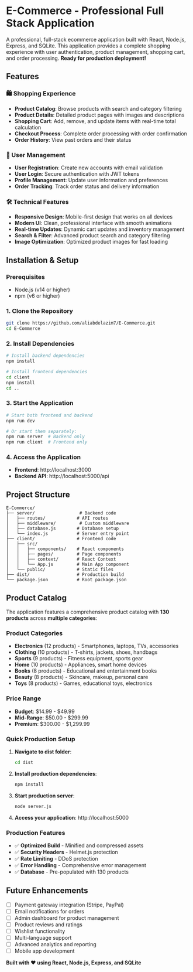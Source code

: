 # E-Commerce - Professional Full Stack Application

A professional, full-stack ecommerce application built with React, Node.js, Express, and SQLite. This application provides a complete shopping experience with user authentication, product management, shopping cart, and order processing. **Ready for production deployment!**

## Features

### 🛍️ Shopping Experience

- **Product Catalog**: Browse products with search and category filtering
- **Product Details**: Detailed product pages with images and descriptions
- **Shopping Cart**: Add, remove, and update items with real-time total calculation
- **Checkout Process**: Complete order processing with order confirmation
- **Order History**: View past orders and their status

### 👤 User Management

- **User Registration**: Create new accounts with email validation
- **User Login**: Secure authentication with JWT tokens
- **Profile Management**: Update user information and preferences
- **Order Tracking**: Track order status and delivery information

### 🛠️ Technical Features

- **Responsive Design**: Mobile-first design that works on all devices
- **Modern UI**: Clean, professional interface with smooth animations
- **Real-time Updates**: Dynamic cart updates and inventory management
- **Search & Filter**: Advanced product search and category filtering
- **Image Optimization**: Optimized product images for fast loading

## Installation & Setup

### Prerequisites

- Node.js (v14 or higher)
- npm (v6 or higher)

### 1. Clone the Repository

```bash
git clone https://github.com/aliabdelazim7/E-Commerce.git
cd E-Commerce
```

### 2. Install Dependencies

```bash
# Install backend dependencies
npm install

# Install frontend dependencies
cd client
npm install
cd ..
```

### 3. Start the Application

```bash
# Start both frontend and backend
npm run dev

# Or start them separately:
npm run server  # Backend only
npm run client  # Frontend only
```

### 4. Access the Application

- **Frontend**: http://localhost:3000
- **Backend API**: http://localhost:5000/api

## Project Structure

```
E-Commerce/
├── server/                 # Backend code
│   ├── routes/            # API routes
│   ├── middleware/         # Custom middleware
│   ├── database.js        # Database setup
│   └── index.js           # Server entry point
├── client/                # Frontend code
│   ├── src/
│   │   ├── components/    # React components
│   │   ├── pages/         # Page components
│   │   ├── context/       # React Context
│   │   └── App.js         # Main App component
│   └── public/            # Static files
├── dist/                  # Production build
└── package.json           # Root package.json
```

## Product Catalog

The application features a comprehensive product catalog with **130 products** across **multiple categories**:

### **Product Categories**

- **Electronics** (12 products) - Smartphones, laptops, TVs, accessories
- **Clothing** (10 products) - T-shirts, jackets, shoes, handbags
- **Sports** (9 products) - Fitness equipment, sports gear
- **Home** (10 products) - Appliances, smart home devices
- **Books** (8 products) - Educational and entertainment books
- **Beauty** (8 products) - Skincare, makeup, personal care
- **Toys** (8 products) - Games, educational toys, electronics

### **Price Range**

- **Budget**: $14.99 - $49.99
- **Mid-Range**: $50.00 - $299.99
- **Premium**: $300.00 - $1,299.99

### **Quick Production Setup**

1. **Navigate to dist folder**:

   ```bash
   cd dist
   ```

2. **Install production dependencies**:

   ```bash
   npm install
   ```

3. **Start production server**:

   ```bash
   node server.js
   ```

4. **Access your application**: http://localhost:5000

### **Production Features**

- ✅ **Optimized Build** - Minified and compressed assets
- ✅ **Security Headers** - Helmet.js protection
- ✅ **Rate Limiting** - DDoS protection
- ✅ **Error Handling** - Comprehensive error management
- ✅ **Database** - Pre-populated with 130 products

## Future Enhancements

- [ ] Payment gateway integration (Stripe, PayPal)
- [ ] Email notifications for orders
- [ ] Admin dashboard for product management
- [ ] Product reviews and ratings
- [ ] Wishlist functionality
- [ ] Multi-language support
- [ ] Advanced analytics and reporting
- [ ] Mobile app development

**Built with ❤️ using React, Node.js, Express, and SQLite**

